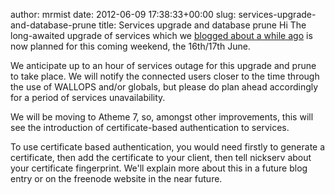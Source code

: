 author: mrmist
date: 2012-06-09 17:38:33+00:00
slug: services-upgrade-and-database-prune
title: Services upgrade and database prune
Hi
The long-awaited upgrade of services which we [blogged about a while ago](http://blog.freenode.net/2012/04/database-prune/) is now planned for this coming weekend, the 16th/17th June. 

We anticipate up to an hour of services outage for this upgrade and prune to take place. We will notify the connected users closer to the time through the use of WALLOPS and/or globals, but please do plan ahead accordingly for a period of services unavailability. 

We will be moving to Atheme 7, so, amongst other improvements, this will see the introduction of certificate-based authentication to services.  

To use certificate based authentication, you would need firstly to generate a certificate, then add the certificate to your client, then tell nickserv about your certificate fingerprint.  We'll explain more about this in a future blog entry or on the freenode website in the near future.
